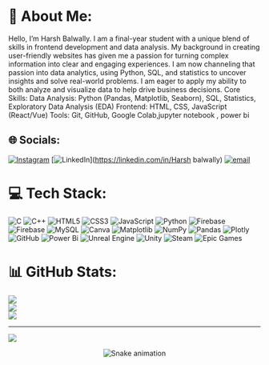 # 💫 About Me:
Hello, I’m Harsh Balwally. I am a final-year student with a unique blend of skills in frontend development and data analysis. My background in creating user-friendly websites has given me a passion for turning complex information into clear and engaging experiences. I am now channeling that passion into data analytics, using Python, SQL, and statistics to uncover insights and solve real-world problems. I am eager to apply my ability to both analyze and visualize data to help drive business decisions. Core Skills: Data Analysis: Python (Pandas, Matplotlib, Seaborn), SQL, Statistics, Exploratory Data Analysis (EDA) Frontend: HTML, CSS, JavaScript (React/Vue) Tools: Git, GitHub, Google Colab,jupyter notebook , power bi



## 🌐 Socials:

[![Instagram](https://img.shields.io/badge/Instagram-%23E4405F.svg?logo=Instagram&logoColor=white)](https://instagram.com/balluliftss) [![LinkedIn](https://img.shields.io/badge/LinkedIn-%230077B5.svg?logo=linkedin&logoColor=white)](https://linkedin.com/in/Harsh balwally) [![email](https://img.shields.io/badge/Email-D14836?logo=gmail&logoColor=white)](mailto:balluseth594@gmail.com) 

# 💻 Tech Stack:
![C](https://img.shields.io/badge/c-%2300599C.svg?style=for-the-badge&logo=c&logoColor=white) ![C++](https://img.shields.io/badge/c++-%2300599C.svg?style=for-the-badge&logo=c%2B%2B&logoColor=white) ![HTML5](https://img.shields.io/badge/html5-%23E34F26.svg?style=for-the-badge&logo=html5&logoColor=white) ![CSS3](https://img.shields.io/badge/css3-%231572B6.svg?style=for-the-badge&logo=css3&logoColor=white) ![JavaScript](https://img.shields.io/badge/javascript-%23323330.svg?style=for-the-badge&logo=javascript&logoColor=%23F7DF1E) ![Python](https://img.shields.io/badge/python-3670A0?style=for-the-badge&logo=python&logoColor=ffdd54) ![Firebase](https://img.shields.io/badge/firebase-%23039BE5.svg?style=for-the-badge&logo=firebase) ![Firebase](https://img.shields.io/badge/firebase-a08021?style=for-the-badge&logo=firebase&logoColor=ffcd34) ![MySQL](https://img.shields.io/badge/mysql-4479A1.svg?style=for-the-badge&logo=mysql&logoColor=white) ![Canva](https://img.shields.io/badge/Canva-%2300C4CC.svg?style=for-the-badge&logo=Canva&logoColor=white) ![Matplotlib](https://img.shields.io/badge/Matplotlib-%23ffffff.svg?style=for-the-badge&logo=Matplotlib&logoColor=black) ![NumPy](https://img.shields.io/badge/numpy-%23013243.svg?style=for-the-badge&logo=numpy&logoColor=white) ![Pandas](https://img.shields.io/badge/pandas-%23150458.svg?style=for-the-badge&logo=pandas&logoColor=white) ![Plotly](https://img.shields.io/badge/Plotly-%233F4F75.svg?style=for-the-badge&logo=plotly&logoColor=white) ![GitHub](https://img.shields.io/badge/github-%23121011.svg?style=for-the-badge&logo=github&logoColor=white) ![Power Bi](https://img.shields.io/badge/power_bi-F2C811?style=for-the-badge&logo=powerbi&logoColor=black) ![Unreal Engine](https://img.shields.io/badge/unrealengine-%23313131.svg?style=for-the-badge&logo=unrealengine&logoColor=white) ![Unity](https://img.shields.io/badge/unity-%23000000.svg?style=for-the-badge&logo=unity&logoColor=white) ![Steam](https://img.shields.io/badge/steam-%23000000.svg?style=for-the-badge&logo=steam&logoColor=white) ![Epic Games](https://img.shields.io/badge/epicgames-%23313131.svg?style=for-the-badge&logo=epicgames&logoColor=white)
# 📊 GitHub Stats:
![](https://github-readme-stats.vercel.app/api?username=Harshbalwally&theme=dark&hide_border=false&include_all_commits=false&count_private=false)<br/>
![](https://nirzak-streak-stats.vercel.app/?user=Harshbalwally&theme=dark&hide_border=false)<br/>
![](https://github-readme-stats.vercel.app/api/top-langs/?username=Harshbalwally&theme=dark&hide_border=false&include_all_commits=false&count_private=false&layout=compact)

---
[![](https://visitcount.itsvg.in/api?id=Harshbalwally&icon=0&color=0)](https://visitcount.itsvg.in)

<div align="center">
  <img src="https://profile-readme-generator.com/assets/snake.svg" alt="Snake animation" />
</div>
